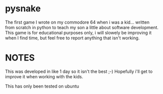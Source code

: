 pysnake
=======

The first game I wrote on my commodore 64 when i was a kid... written from scratch in python to teach my son a little about software development.  This game is for educational purposes only, i will slowely be improving it when I find time, but feel free to report anything that isn't working.

NOTES
=====

This was developed in like 1 day so it isn't the best ;-)  Hopefully i'll get to improve it when working with the kids.

This has only been tested on ubuntu
